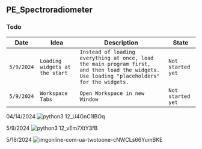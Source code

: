 ## PE_Spectroradiometer


### Todo <br />

|  Date |  Idea | Description | State |
| - | - | - | - |
| `5/9/2024` | `Loading widgets at the start` | `Instead of loading everything at once, load the main program first, and then load the widgets. Use loading "placeholders" for the widgets.` | `Not started yet` |
| `5/9/2024` | `Workspace Tabs` | `Open Workspace in new Window` | `Not started yet` |

 04/14/‎2024
![python3 12_U4GnC1IBOq](https://github.com/ligerr13/PE_Spectroradiometer/assets/126343507/91ca5392-d754-49c9-9754-45c7763128f6)

5/9/2024
![python3 12_vEm7XtY3fB](https://github.com/ligerr13/PE_Spectroradiometer/assets/126343507/63a892e7-dfc8-4e4b-a8db-10cdbef262a7)

5/18/2024
![imgonline-com-ua-twotoone-cNWCLs66YumBKE](https://github.com/ligerr13/PE_Spectroradiometer/assets/126343507/1d598dee-ce3f-4ef3-96c3-94c1c6470dcb)
